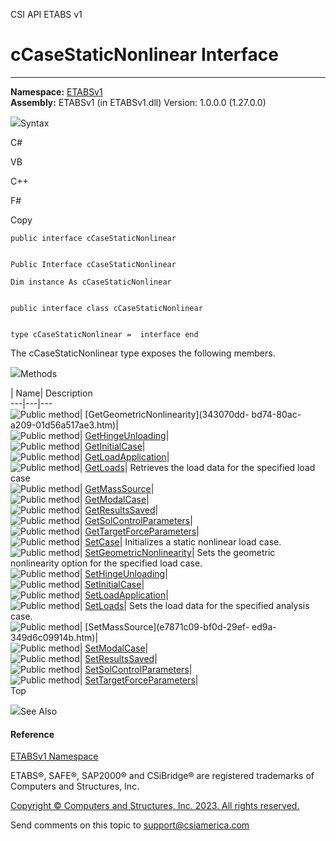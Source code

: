 ﻿

CSI API ETABS v1

# cCaseStaticNonlinear Interface  
  
---  
  
**Namespace:** [ETABSv1](2780f1b8-2033-5289-2298-1cdb2a7508d9.htm)  
**Assembly:** ETABSv1 (in ETABSv1.dll) Version: 1.0.0.0 (1.27.0.0)

![](../icons/SectionExpanded.png)Syntax

C#

VB

C++

F#

Copy

    
    
    public interface cCaseStaticNonlinear
    
    
    Public Interface cCaseStaticNonlinear
    
    Dim instance As cCaseStaticNonlinear
    
    
    public interface class cCaseStaticNonlinear
    
    
    type cCaseStaticNonlinear =  interface end

The cCaseStaticNonlinear type exposes the following members.

![](../icons/SectionExpanded.png)Methods

| Name| Description  
---|---|---  
![Public method](../icons/pubmethod.gif)| [GetGeometricNonlinearity](343070dd-
bd74-80ac-a209-01d56a517ae3.htm)|  
![Public method](../icons/pubmethod.gif)|
[GetHingeUnloading](14c6dcb8-f788-62c2-4ff2-a841ceb433fe.htm)|  
![Public method](../icons/pubmethod.gif)|
[GetInitialCase](640dc198-e4b0-b57f-d571-8397cb048a39.htm)|  
![Public method](../icons/pubmethod.gif)|
[GetLoadApplication](a48c44f4-0bd6-b973-ad02-85e312c33faf.htm)|  
![Public method](../icons/pubmethod.gif)|
[GetLoads](01eb6b02-4c25-f9b5-8961-a8a3b0760697.htm)|  Retrieves the load data
for the specified load case  
![Public method](../icons/pubmethod.gif)|
[GetMassSource](73c2cc5e-c8c3-be6b-62c8-095fd7aef3c2.htm)|  
![Public method](../icons/pubmethod.gif)|
[GetModalCase](36817530-a753-c765-fe88-9ecfa71892ab.htm)|  
![Public method](../icons/pubmethod.gif)|
[GetResultsSaved](a996e37b-6f9e-0ace-1e9f-d6a345b3eb9a.htm)|  
![Public method](../icons/pubmethod.gif)|
[GetSolControlParameters](2ae6b8fb-540a-da21-61ce-cf10cdec6c2a.htm)|  
![Public method](../icons/pubmethod.gif)|
[GetTargetForceParameters](f150a464-1c37-b18d-f2be-6824b93fc303.htm)|  
![Public method](../icons/pubmethod.gif)|
[SetCase](662d94dd-3461-64b6-7597-855ecf848dcd.htm)|  Initializes a static
nonlinear load case.  
![Public method](../icons/pubmethod.gif)|
[SetGeometricNonlinearity](d6143c78-dcee-0c6c-6055-7eb2ff1b623d.htm)|  Sets
the geometric nonlinearity option for the specified load case.  
![Public method](../icons/pubmethod.gif)|
[SetHingeUnloading](aac8206d-2cd1-cc84-d80a-023586822b08.htm)|  
![Public method](../icons/pubmethod.gif)|
[SetInitialCase](ba263306-9154-f893-166e-9cfb7cd22eac.htm)|  
![Public method](../icons/pubmethod.gif)|
[SetLoadApplication](b2a1e257-7338-66bf-4eba-0e1d67168e79.htm)|  
![Public method](../icons/pubmethod.gif)|
[SetLoads](41c8854b-6e37-0b44-36e3-cb622b49b591.htm)|  Sets the load data for
the specified analysis case.  
![Public method](../icons/pubmethod.gif)| [SetMassSource](e7871c09-bf0d-29ef-
ed9a-349d6c09914b.htm)|  
![Public method](../icons/pubmethod.gif)|
[SetModalCase](2186488c-7163-3c75-6ec2-90ebe2e3ebd7.htm)|  
![Public method](../icons/pubmethod.gif)|
[SetResultsSaved](ee310e1d-6624-29fc-f566-bf5910e9fda4.htm)|  
![Public method](../icons/pubmethod.gif)|
[SetSolControlParameters](d752e14c-a906-638e-b384-7f8b75029f1d.htm)|  
![Public method](../icons/pubmethod.gif)|
[SetTargetForceParameters](b43c1d0d-7224-52c1-2950-b1a71782d22f.htm)|  
Top

![](../icons/SectionExpanded.png)See Also

#### Reference

[ETABSv1 Namespace](2780f1b8-2033-5289-2298-1cdb2a7508d9.htm)

ETABS®, SAFE®, SAP2000® and CSiBridge® are registered trademarks of Computers
and Structures, Inc.  

[Copyright © Computers and Structures, Inc. 2023. All rights
reserved.](http://www.csiamerica.com)

Send comments on this topic to
[support@csiamerica.com](mailto:support%40csiamerica.com?Subject=CSI%20API%20ETABS%20v1)

